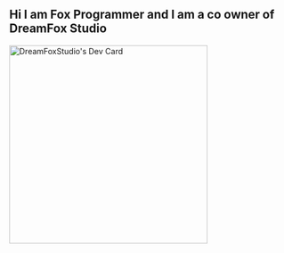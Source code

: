 ## Hi I am Fox Programmer and I am a co owner of DreamFox Studio
<a href="https://app.daily.dev/foxyfnaf93"><img src="https://api.daily.dev/devcards/v2/6jh14GpWgwoaeoApTGRxe.png?type=default&r=0di" width="356" alt="DreamFoxStudio's Dev Card"/></a>
